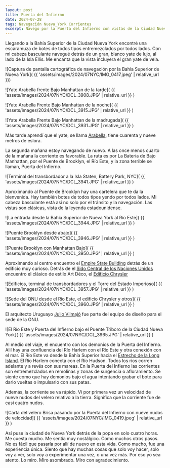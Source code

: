 ```yaml
---
layout: post
title: Puerta del Infierno
date: 2024-07-28
tags: Navegación Nueva_York Corrientes
excerpt: Navego por la Puerta del Infierno con vistas de la Ciudad Nueva York
---
```


Llegando a la Bahía Superior de la Ciudad Nueva York encontré una
escaramuza de botes de todos tipos entremezclados por todos lados.
Con mi cabeza basculante navegué detrás de un gran, blanco yate de lujo,
al lado de la Isla Ellis. Me encanta que la vista incluyera el gran yate de
vela.

![Captura de pantalla cartográfica de navegación por la Bahía Superior de Nueva
York]( {{ 'assets/images/2024/07NYC/IMG_0417.jpeg' | relative_url }})

![Yate Arabella frente Bajo Manhattan de la tarde](
  {{ 'assets/images/2024/07NYC/DCL_3908.JPG' | relative_url }}
)

![Yate Arabella Frente Bajo Manhattan de la noche](
  {{ 'assets/images/2024/07NYC/DCL_3915.JPG' | relative_url }}
)

![Yate Arabella Frente Bajo Manhattan de la madrugada](
  {{ 'assets/images/2024/07NYC/DCL_3931.JPG' | relative_url }}
)

Más tarde aprendí que el yate, se llama [Arabella][yate],
tiene cuarenta y nueve metros de eslora.

[yate]: https://www.boatinternational.com/yachts/the-superyacht-directory/arabella--41133

La segunda mañana estoy navegando de nuevo. A las once menos cuarto de
la mañana la corriente es favorable. La ruta es por La Batería de
Bajo Manhattan, por el Puente de Brooklyn, el Río Este, y la zona
terrible se llaman, Puerta del Infierno.

![Terminal del transbordador a la Isla Staten, Battery Park, NYC](
  {{ 'assets/images/2024/07NYC/DCL_3941.JPG' | relative_url }}
)

Aproximando al Puente de Brooklyn hay una cartelera que te da la bienvenida.
Hay también botes de todos tipos yendo por todos lados.
Mi cabeza basculante está así no solo por el tránsito y la navegación.
Las vistas son clásicas, vista de la leyenda estadounidense.

![La entrada desde la Bahía Superior de Nueva York al Río Este](
  {{ 'assets/images/2024/07NYC/DCL_3944.JPG' | relative_url }}
)

![Puente Brooklyn desde abajo](
  {{ 'assets/images/2024/07NYC/DCL_3946.JPG' | relative_url }}
)

![Puente Brooklyn con Manhattan Bajo](
  {{ 'assets/images/2024/07NYC/DCL_3950.JPG' | relative_url }}
)

Aproximando al centro encuentro el [Empire State Building][est]
detrás de un edificio muy curioso.
Detrás de el [Sido Central de los Naciones Unidos][un] encuentro el
clásico de estilo Art Déco, el [Edificio Chrysler][cry]

[est]: https://es.wikipedia.org/wiki/Empire_State_Building
[cry]: https://es.wikipedia.org/wiki/Edificio_Chrysler
[un]: https://es.wikipedia.org/wiki/Sede_de_la_Organizaci%C3%B3n_de_las_Naciones_Unidas

![Edificios, terminal de transbordadores y el Torre del Estado Imperioso](
  {{ 'assets/images/2024/07NYC/DCL_3957.JPG' | relative_url }}
)

![Sede del ONU desde el Río Este, el edificio Chrysler y otros](
  {{ 'assets/images/2024/07NYC/DCL_3960.JPG' | relative_url }}
)

El arquitecto Uruguayo [Julio Vilmajó][jv] fue parte del equipo de diseño
para el sede de la ONU.

[jv]: https://es.wikipedia.org/wiki/Julio_Vilamaj%C3%B3

![El Río Este y Puerta del Infierno bajo el Puente Triboro de la
Ciudad Nueva York](
  {{ 'assets/images/2024/07NYC/DCL_3965.JPG' | relative_url }}
)

Al medio del viaje, el encuentro con los demonios de la Puerta del Infierno.
Allí hay una confluencia del Río Harlem con el Río Este y otra conexión
con el mar. El Río Este va desde la Bahía Superior hacia el [Estrecho de
la Long Island][eli]. El Río Harlem conecta con el Río
Hudson. Todos los ríos corren adelante y a revés con sus mareas.
En la Puerta del Infierno las corrientes son entremezclados en remolinas
y zonas de surgencia o afloramiento. Se siente como que hay demonios bajo
el agua intentando grabar el bote para darlo vueltas o impulsarlo con
sus patas.

[eli]: https://es.wikipedia.org/wiki/Long_Island_Sound

Además, la corriente se va rápido. Vi por primera vez un velocidad de
nueve nudos del velero relativo a la tierra. Significa que la corriente
fue de casi cuatro nudos.

![Carta del velero Brisa pasando por la Puerta del Infierno con nueve nudos
de velocidad](
  {{ 'assets/images/2024/07NYC/IMG_0419.jpeg' | relative_url }}
)

Así puse la ciudad de Nueva York detrás de la popa en solo cuatro horas. Me
cuesta mucho. Me sentía muy nostálgico. Como muchos otros pasos. No es fácil que
pasaría por allí de nuevo en esta vida. Como mucho, fue una experiencia única.
Siento que hay muchas cosas que solo voy hacer, solo voy a ver, solo voy a
experimentar una vez, o una vez más. Por eso yo sea atento. Lo miro.  Miro
asombrado. Miro con agradecimiento.

